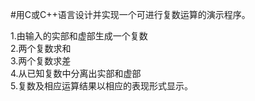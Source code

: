 #用C或C++语言设计并实现一个可进行复数运算的演示程序。

1.由输入的实部和虚部生成一个复数  
2.两个复数求和  
3.两个复数求差  
4.从已知复数中分离出实部和虚部  
5.复数及相应运算结果以相应的表现形式显示。
